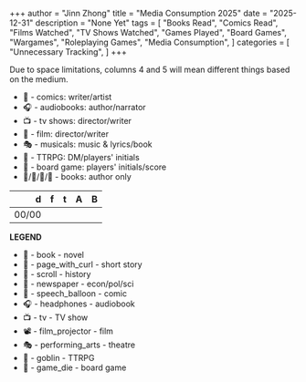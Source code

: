 +++ 
author = "Jinn Zhong" 
title = "Media Consumption 2025" 
date = "2025-12-31" 
description = "None Yet"
tags = [
    "Books Read",
    "Comics Read",
    "Films Watched", 
    "TV Shows Watched",
    "Games Played",
    "Board Games",
    "Wargames",
    "Roleplaying Games",
    "Media Consumption",
]
categories = [
    "Unnecessary Tracking",
]
+++

Due to space limitations, columns 4 and 5 will mean different things based on the medium.

* 💬 - comics: writer/artist
* 🎧 - audiobooks: author/narrator
* 📺 - tv shows: director/writer
* 🎥 - film: director/writer
* 🎭 - musicals: music & lyrics/book
* 👺 - TTRPG: DM/players' initials
* 🎲 - board game: players' initials/score
* 📖/📃/📜/📰 - books: author only

|d|f|t|A|B|
|---:|:---:|:---|:---|:---|
|00/00||||||


**LEGEND**
* 📖 - book - novel
* 📃 - page_with_curl - short story
* 📜 - scroll - history
* 📰 - newspaper - econ/pol/sci
* 💬 - speech_balloon - comic
* 🎧 - headphones - audiobook
* 📺 - tv - TV show
* 📽️ - film_projector - film
* 🎭 - performing_arts - theatre
* 👺 - goblin - TTRPG
* 🎲 - game_die - board game

